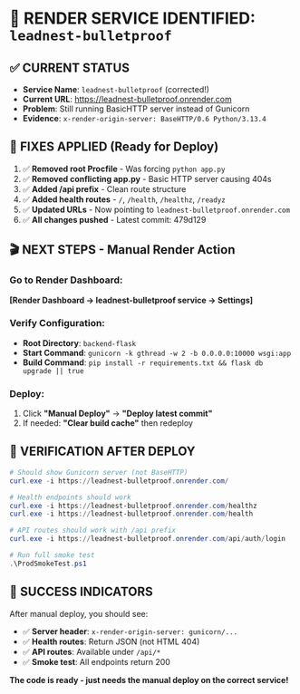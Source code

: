 # 🎯 RENDER SERVICE IDENTIFIED: `leadnest-bulletproof`

## ✅ CURRENT STATUS

- **Service Name**: `leadnest-bulletproof` (corrected!)
- **Current URL**: https://leadnest-bulletproof.onrender.com  
- **Problem**: Still running BasicHTTP server instead of Gunicorn
- **Evidence**: `x-render-origin-server: BaseHTTP/0.6 Python/3.13.4`

## 🔧 FIXES APPLIED (Ready for Deploy)

1. ✅ **Removed root Procfile** - Was forcing `python app.py` 
2. ✅ **Removed conflicting app.py** - Basic HTTP server causing 404s
3. ✅ **Added /api prefix** - Clean route structure  
4. ✅ **Added health routes** - `/`, `/health`, `/healthz`, `/readyz`
5. ✅ **Updated URLs** - Now pointing to `leadnest-bulletproof.onrender.com`
6. ✅ **All changes pushed** - Latest commit: 479d129

## 🎬 NEXT STEPS - Manual Render Action

### Go to Render Dashboard:
**[Render Dashboard → leadnest-bulletproof service → Settings]**

### Verify Configuration:
- **Root Directory**: `backend-flask`
- **Start Command**: `gunicorn -k gthread -w 2 -b 0.0.0.0:10000 wsgi:app`  
- **Build Command**: `pip install -r requirements.txt && flask db upgrade || true`

### Deploy:
1. Click **"Manual Deploy"** → **"Deploy latest commit"**
2. If needed: **"Clear build cache"** then redeploy

## 🧪 VERIFICATION AFTER DEPLOY

```powershell
# Should show Gunicorn server (not BaseHTTP)
curl.exe -i https://leadnest-bulletproof.onrender.com/

# Health endpoints should work
curl.exe -i https://leadnest-bulletproof.onrender.com/healthz
curl.exe -i https://leadnest-bulletproof.onrender.com/health

# API routes should work with /api prefix  
curl.exe -i https://leadnest-bulletproof.onrender.com/api/auth/login

# Run full smoke test
.\ProdSmokeTest.ps1
```

## 🎉 SUCCESS INDICATORS

After manual deploy, you should see:
- ✅ **Server header**: `x-render-origin-server: gunicorn/...` 
- ✅ **Health routes**: Return JSON (not HTML 404)
- ✅ **API routes**: Available under `/api/*`
- ✅ **Smoke test**: All endpoints return 200

**The code is ready - just needs the manual deploy on the correct service!**
